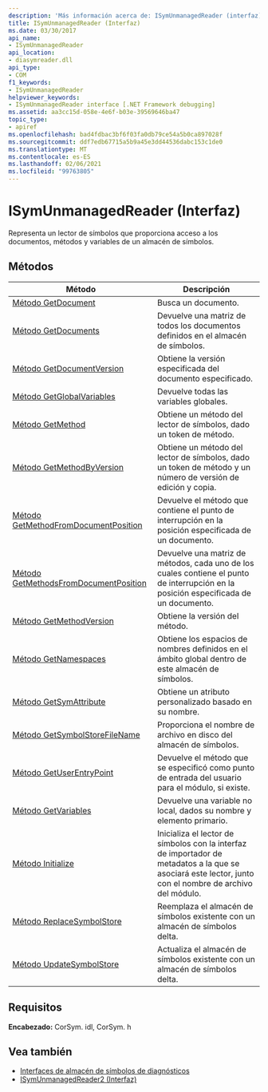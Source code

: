 ```yaml
---
description: 'Más información acerca de: ISymUnmanagedReader (interfaz)'
title: ISymUnmanagedReader (Interfaz)
ms.date: 03/30/2017
api_name:
- ISymUnmanagedReader
api_location:
- diasymreader.dll
api_type:
- COM
f1_keywords:
- ISymUnmanagedReader
helpviewer_keywords:
- ISymUnmanagedReader interface [.NET Framework debugging]
ms.assetid: aa3cc15d-058e-4e6f-b03e-39569646ba47
topic_type:
- apiref
ms.openlocfilehash: bad4fdbac3bf6f03fa0db79ce54a5b0ca897028f
ms.sourcegitcommit: ddf7edb67715a5b9a45e3dd44536dabc153c1de0
ms.translationtype: MT
ms.contentlocale: es-ES
ms.lasthandoff: 02/06/2021
ms.locfileid: "99763805"
---
```

# <a name="isymunmanagedreader-interface"></a>ISymUnmanagedReader (Interfaz)

Representa un lector de símbolos que proporciona acceso a los documentos, métodos y variables de un almacén de símbolos.  
  
## <a name="methods"></a>Métodos  
  
|Método|Descripción|  
|------------|-----------------|  
|[Método GetDocument](isymunmanagedreader-getdocument-method.md)|Busca un documento.|  
|[Método GetDocuments](isymunmanagedreader-getdocuments-method.md)|Devuelve una matriz de todos los documentos definidos en el almacén de símbolos.|  
|[Método GetDocumentVersion](isymunmanagedreader-getdocumentversion-method.md)|Obtiene la versión especificada del documento especificado.|  
|[Método GetGlobalVariables](isymunmanagedreader-getglobalvariables-method.md)|Devuelve todas las variables globales.|  
|[Método GetMethod](isymunmanagedreader-getmethod-method.md)|Obtiene un método del lector de símbolos, dado un token de método.|  
|[Método GetMethodByVersion](isymunmanagedreader-getmethodbyversion-method.md)|Obtiene un método del lector de símbolos, dado un token de método y un número de versión de edición y copia.|  
|[Método GetMethodFromDocumentPosition](isymunmanagedreader-getmethodfromdocumentposition-method.md)|Devuelve el método que contiene el punto de interrupción en la posición especificada de un documento.|  
|[Método GetMethodsFromDocumentPosition](isymunmanagedreader-getmethodsfromdocumentposition-method.md)|Devuelve una matriz de métodos, cada uno de los cuales contiene el punto de interrupción en la posición especificada de un documento.|  
|[Método GetMethodVersion](isymunmanagedreader-getmethodversion-method.md)|Obtiene la versión del método.|  
|[Método GetNamespaces](isymunmanagedreader-getnamespaces-method.md)|Obtiene los espacios de nombres definidos en el ámbito global dentro de este almacén de símbolos.|  
|[Método GetSymAttribute](isymunmanagedreader-getsymattribute-method.md)|Obtiene un atributo personalizado basado en su nombre.|  
|[Método GetSymbolStoreFileName](isymunmanagedreader-getsymbolstorefilename-method.md)|Proporciona el nombre de archivo en disco del almacén de símbolos.|  
|[Método GetUserEntryPoint](isymunmanagedreader-getuserentrypoint-method.md)|Devuelve el método que se especificó como punto de entrada del usuario para el módulo, si existe.|  
|[Método GetVariables](isymunmanagedreader-getvariables-method.md)|Devuelve una variable no local, dados su nombre y elemento primario.|  
|[Método Initialize](isymunmanagedreader-initialize-method.md)|Inicializa el lector de símbolos con la interfaz de importador de metadatos a la que se asociará este lector, junto con el nombre de archivo del módulo.|  
|[Método ReplaceSymbolStore](isymunmanagedreader-replacesymbolstore-method.md)|Reemplaza el almacén de símbolos existente con un almacén de símbolos delta.|  
|[Método UpdateSymbolStore](isymunmanagedreader-updatesymbolstore-method.md)|Actualiza el almacén de símbolos existente con un almacén de símbolos delta.|  
  
## <a name="requirements"></a>Requisitos  

 **Encabezado:** CorSym. idl, CorSym. h  
  
## <a name="see-also"></a>Vea también

- [Interfaces de almacén de símbolos de diagnósticos](diagnostics-symbol-store-interfaces.md)
- [ISymUnmanagedReader2 (Interfaz)](isymunmanagedreader2-interface.md)

